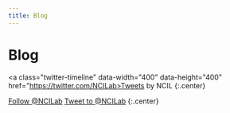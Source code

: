 ```yaml
---
title: Blog
---
```


# <i class="fas fa-feather-alt"></i>Blog

<!-- Twitter embeds from https://publish.twitter.com/ -->

<a class="twitter-timeline" data-width="400" data-height="400" href="https://twitter.com/NCILab>Tweets by NCIL</a> <script async src="https://platform.twitter.com/widgets.js" charset="utf-8"></script>
{:.center}

<a href="https://twitter.com/NCILab" class="twitter-follow-button" data-show-count="false">Follow @NCILab</a><script async src="https://platform.twitter.com/widgets.js" charset="utf-8"></script>
<a href="https://twitter.com/NCILab" class="twitter-mention-button" data-show-count="false">Tweet to @NCILab</a><script async src="https://platform.twitter.com/widgets.js" charset="utf-8"></script>
{:.center}
